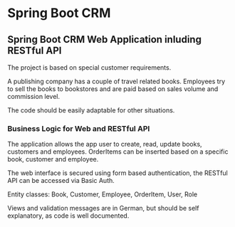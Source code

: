 # Spring Boot CRM

## Spring Boot CRM Web Application inluding RESTful API

The project is based on special customer requirements.

A publishing company has a couple of travel related books.
Employees try to sell the books to bookstores and are paid 
based on sales volume and commission level.

The code should be easily adaptable for other situations.

### Business Logic for Web and RESTful API

The application allows the app user to create, read, update books, customers and employees.
OrderItems can be inserted based on a specific book, customer and employee.

The web interface is secured using form based authentication, 
the RESTful API can be accessed via Basic Auth.

Entity classes: Book, Customer, Employee, OrderItem, User, Role

Views and validation messages are in German, but should be self explanatory,
as code is well documented.
